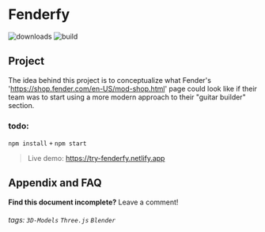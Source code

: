 
Fenderfy
===
![downloads](https://img.shields.io/badge/downloads-1-brightgreen)
![build](https://img.shields.io/badge/netlify-passing-brightgreen)

## Project

The idea behind this project is to conceptualize what Fender's 'https://shop.fender.com/en-US/mod-shop.html' page could look like if their team was to start using a more modern approach to their "guitar builder" section.

### todo:
 `npm install` ` + ` `npm start`

> Live demo: https://try-fenderfy.netlify.app

## Appendix and FAQ

**Find this document incomplete?** Leave a comment!

###### tags: `3D-Models` `Three.js` `Blender`
